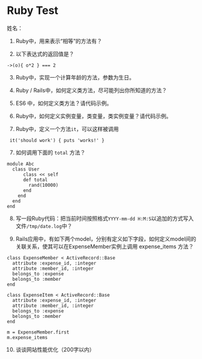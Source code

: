 # Ruby Test

姓名：
1. Ruby中，用来表示“相等”的方法有？


2. 以下表达式的返回值是？
```
->(o){ o*2 } === 2
```

3. Ruby中，实现一个计算年龄的方法，参数为生日。


3. Ruby / Rails中，如何定义类方法，尽可能列出你所知道的方法？


4. ES6 中，如何定义类方法？请代码示例。


5. Ruby中，如何定义实例变量，类变量，类实例变量？请代码示例。


6. Ruby中，定义一个方法`it`，可以这样被调用
```
 it('should work') { puts 'works!' }
```


7. 如何调用下面的 `total` 方法？

```
module Abc 
  class User
	  class << self 
      def total
        rand(10000) 
      end
    end 
  end
end
```



8. 写一段Ruby代码：把当前时间按照格式`YYYY-mm-dd H:M:S`以追加的方式写入文件`/tmp/date.log`中？



9. Rails应用中，有如下两个model，分别有定义如下字段，如何定义model间的关联关系，使其可以在ExpenseMember实例上调用 expense_items 方法？
```
class ExpenseMember < ActiveRecord::Base
  attribute :expense_id, :integer
  attribute :member_id, :integer 
  belongs_to :expense
  belongs_to :member
end

class ExpenseItem < ActiveRecord::Base
  attribute :expense_id, :integer
  attribute :member_id, :integer
  belongs_to :expense
  belongs_to :member
end

m = ExpenseMember.first
m.expense_items
```



10. 谈谈网站性能优化（200字以内）


